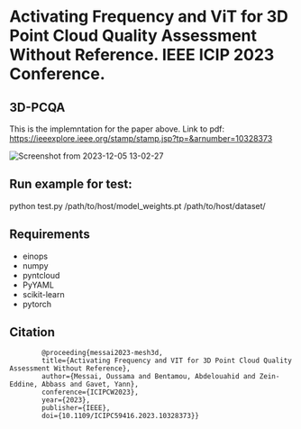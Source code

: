 # Activating Frequency and ViT for 3D Point Cloud Quality Assessment Without Reference. IEEE ICIP 2023 Conference. </br>
## 3D-PCQA </br>
This is the implemntation for the paper above.
Link to pdf: https://ieeexplore.ieee.org/stamp/stamp.jsp?tp=&arnumber=10328373

![Screenshot from 2023-12-05 13-02-27](https://github.com/o-messai/3D-PCQA/assets/10109223/152901d9-1c8d-4ec7-a27b-08c79d4947dc)


## Run example for test:

python test.py /path/to/host/model_weights.pt /path/to/host/dataset/ 

## Requirements

- einops  </br>
- numpy  </br>
- pyntcloud  </br>
- PyYAML </br>
- scikit-learn </br>
- pytorch  </br>


## Citation

            @proceeding{messai2023-mesh3d,
            title={Activating Frequency and VIT for 3D Point Cloud Quality Assessment Without Reference},
            author={Messai, Oussama and Bentamou, Abdelouahid and Zein-Eddine, Abbass and Gavet, Yann},
            conference={ICIPCW2023},
            year={2023},
            publisher={IEEE},
            doi={10.1109/ICIPC59416.2023.10328373}}




